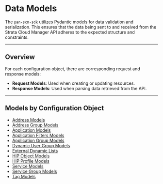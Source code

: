 # Data Models

The `pan-scm-sdk` utilizes Pydantic models for data validation and serialization. This ensures that the data being sent
to and received from the Strata Cloud Manager API adheres to the expected structure and constraints.

---

## Overview

For each configuration object, there are corresponding request and response models:

- **Request Models**: Used when creating or updating resources.
- **Response Models**: Used when parsing data retrieved from the API.

---

## Models by Configuration Object

- [Address Models](address_models.md)
- [Address Group Models](address_group_models.md)
- [Application Models](application_models.md)
- [Application Filters Models](application_filters_models.md)
- [Application Group Models](application_group_models.md)
- [Dynamic User Group Models](dynamic_user_group_models.md)
- [External Dynamic Lists](external_dynamic_lists_models.md)
- [HIP Object Models](hip_object_models.md)
- [HIP Profile Models](hip_profile_models.md)
- [Service Models](service_models.md)
- [Service Group Models](service_group_models.md)
- [Tag Models](tag_models.md)
